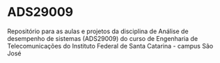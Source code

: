 # ADS29009
Repositório para as aulas e projetos da disciplina de Análise de desempenho de sistemas (ADS29009) do curso de Engenharia de Telecomunicações do Instituto Federal de Santa Catarina - campus São José

